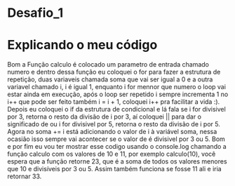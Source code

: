 # Desafio_1
# Explicando o meu código

Bom a Função calculo é colocado um parametro de entrada chamado numero e dentro dessa função eu coloquei o for para fazer a estrutura de repetição, duas variaveis chamada soma que vai ser igual a 0 e a outra variavel chamado i, i é igual 1, enquanto i for mennor que numero o loop vai estar ainda em execução, após o loop ser repetido i sempre incrementa 1 no i++ que pode ser feito também i = i + 1, coloquei i++ pra facilitar a vida :). Depois eu coloquei o if da estrutura de condicional e lá fala se i for divisivel por 3, retorna o resto da divisão de i por 3, aí coloquei || para dar o significado de ou i for divisivel por 5, retorna o resto da divisão de i por 5. Agora no soma += i está adicionando o valor de i à variável soma, nessa ocasião isso sempre vai acontecer se o valor de é divisivel por 3 ou 5. Bom e por fim eu vou ter mostrar esse codigo usando o console.log chamando a função calculo com os valores de 10 e 11, por exemplo calculo(10), você espera que a função retorne 23, que é a soma de todos os valores menores que 10 e divisíveis por 3 ou 5. Assim também funciona se fosse 11 ali e iria retornar 33.
